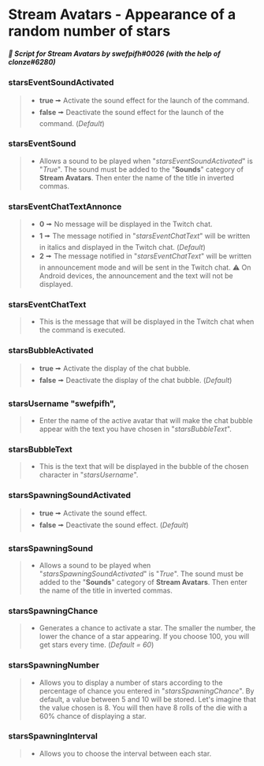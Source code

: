 # Stream Avatars - Appearance of a random number of stars
##### :speech_balloon: Script for *Stream Avatars* by swefpifh#0026 (*with the help of __clonze#6280__*)




### starsEventSoundActivated
>- **true** 🠚 Activate the sound effect for the launch of the command.
>- **false** 🠚 Deactivate the sound effect for the launch of the command. (*Default*)

### starsEventSound
>- Allows a sound to be played when "*starsEventSoundActivated*" is "*True*". The sound must be added to the "**Sounds**" category of **Stream Avatars**. Then enter the name of the title in inverted commas.

### starsEventChatTextAnnonce
>- **0** 🠚 No message will be displayed in the Twitch chat.
>- **1** 🠚 The message notified in "*starsEventChatText*" will be written in italics and displayed in the Twitch chat. (*Default*)
>- **2** 🠚 The message notified in "*starsEventChatText*" will be written in announcement mode and will be sent in the Twitch chat. ⚠ On Android devices, the announcement and the text will not be displayed.

### starsEventChatText
>- This is the message that will be displayed in the Twitch chat when the command is executed.

### starsBubbleActivated
>- **true** 🠚 Activate the display of the chat bubble.
>- **false** 🠚 Deactivate the display of the chat bubble. (*Default*)

### starsUsername "swefpifh",
>- Enter the name of the active avatar that will make the chat bubble appear with the text you have chosen in "*starsBubbleText*".

### starsBubbleText
>- This is the text that will be displayed in the bubble of the chosen character in "*starsUsername*".

### starsSpawningSoundActivated
>- **true** 🠚 Activate the sound effect.
>- **false** 🠚 Deactivate the sound effect. (*Default*)

### starsSpawningSound
>- Allows a sound to be played when "*starsSpawningSoundActivated*" is "*True*". The sound must be added to the "**Sounds**" category of **Stream Avatars**. Then enter the name of the title in inverted commas.

### starsSpawningChance
>- Generates a chance to activate a star. The smaller the number, the lower the chance of a star appearing. If you choose 100, you will get stars every time. (*Default = 60*)

### starsSpawningNumber
>- Allows you to display a number of stars according to the percentage of chance you entered in "*starsSpawningChance*". By default, a value between 5 and 10 will be stored. Let's imagine that the value chosen is 8. You will then have 8 rolls of the die with a 60% chance of displaying a star.

### starsSpawningInterval
>- Allows you to choose the interval between each star.
